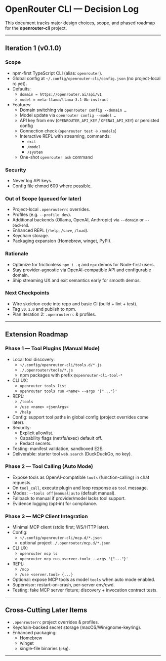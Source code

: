# OpenRouter CLI — Decision Log

This document tracks major design choices, scope, and phased roadmap for the **openrouter-cli** project.

---

## Iteration 1 (v0.1.0)

### Scope
- npm-first TypeScript CLI (alias: `openrouter`).
- Global config at `~/.config/openrouter-cli/config.json` (no project-local rc yet).
- Defaults:
  - `domain = https://openrouter.ai/api/v1`
  - `model = meta-llama/llama-3.1-8b-instruct`
- Features:
  - Domain switching via `openrouter config --domain …`
  - Model update via `openrouter config --model …`
  - API key from env (`OPENROUTER_API_KEY` / `OPENAI_API_KEY`) or persisted config
  - Connection check (`openrouter test` → `/models`)
  - Interactive REPL with streaming, commands:
    - `exit`
    - `/model`
    - `/system`
  - One-shot `openrouter ask` command

### Security
- Never log API keys.
- Config file chmod 600 where possible.

### Out of Scope (queued for later)
- Project-local `.openrouterrc` overrides.
- Profiles (e.g. `--profile dev`).
- Additional backends (Ollama, OpenAI, Anthropic) via `--domain` or `--backend`.
- Enhanced REPL (`/help`, `/save`, `/load`).
- Keychain storage.
- Packaging expansion (Homebrew, winget, PyPI).

### Rationale
- Optimize for frictionless `npm i -g` and `npx` demos for Node-first users.
- Stay provider-agnostic via OpenAI-compatible API and configurable domain.
- Ship streaming UX and exit semantics early for smooth demos.

### Next Checkpoints
- Wire skeleton code into repo and basic CI (build + lint + test).
- Tag `v0.1.0` and publish to npm.
- Plan Iteration 2: `.openrouterrc` & profiles.

---

## Extension Roadmap

### Phase 1 — Tool Plugins (Manual Mode)
- Local tool discovery:
  - `~/.config/openrouter-cli/tools.d/*.js`
  - `./.openrouter/tools/*.js`
  - npm packages with prefix `@openrouter-cli-tool-*`
- CLI UX:
  - `openrouter tools list`
  - `openrouter tools run <name> --args '{"..."}'`
- REPL:
  - `/tools`
  - `/use <name> <jsonArgs>`
  - `/help`
- Config: support tool paths in global config (project overrides come later).
- Security:
  - Explicit allowlist.
  - Capability flags (net/fs/exec) default off.
  - Redact secrets.
- Testing: manifest validation, sandboxed E2E.
- Deliverable: starter tool `web.search` (DuckDuckGo, no key).

### Phase 2 — Tool Calling (Auto Mode)
- Expose tools as OpenAI-compatible `tools` (function-calling) in chat requests.
- On `tool_call`, execute plugin and loop response as `tool` message.
- Modes: `--tools off|manual|auto` (default manual).
- Fallback to manual if provider/model lacks tool support.
- Evidence logging (opt-in) for compliance.

### Phase 3 — MCP Client Integration
- Minimal MCP client (stdio first; WS/HTTP later).
- Config:
  - `~/.config/openrouter-cli/mcp.d/*.json`
  - optional project `./.openrouter/mcp.d/*.json`
- CLI UX:
  - `openrouter mcp ls`
  - `openrouter mcp run <server.tool> --args '{"..."}'`
- REPL:
  - `/mcp`
  - `/use <server.tool> {...}`
- Optional: expose MCP tools as model `tools` when auto mode enabled.
- Supervisor: restart-on-crash, per-server env/cwd.
- Testing: fake MCP server fixture; discovery + invocation contract tests.

---

## Cross-Cutting Later Items
- `.openrouterrc` project overrides & profiles.
- Keychain-backed secret storage (macOS/Win/gnome-keyring).
- Enhanced packaging:
  - Homebrew
  - winget
  - single-file binaries (`pkg`).

---



